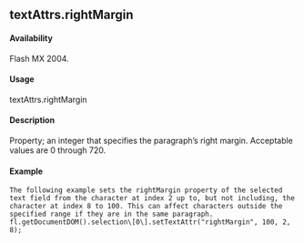 ## textAttrs.rightMargin

#### Availability

Flash MX 2004.

#### Usage

textAttrs.rightMargin

#### Description

Property; an integer that specifies the paragraph’s right margin. Acceptable values are 0 through 720.

#### Example

```
The following example sets the rightMargin property of the selected text field from the character at index 2 up to, but not including, the character at index 8 to 100. This can affect characters outside the specified range if they are in the same paragraph.
fl.getDocumentDOM().selection\[0\].setTextAttr("rightMargin", 100, 2, 8);

```